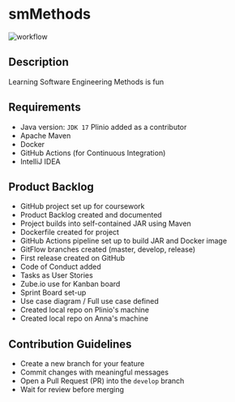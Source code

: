 # smMethods
![workflow](https://github.com/DuncanSamson/sem/actions/workflows/main.yml/badge.svg)
## Description
Learning Software Engineering Methods is fun

## Requirements
- Java version: `JDK 17`
Plinio added as a contributor
- Apache Maven
- Docker
- GitHub Actions (for Continuous Integration)
- IntelliJ IDEA

## Product Backlog
- GitHub project set up for coursework
- Product Backlog created and documented
- Project builds into self-contained JAR using Maven
- Dockerfile created for project
- GitHub Actions pipeline set up to build JAR and Docker image
- GitFlow branches created (master, develop, release)
- First release created on GitHub
- Code of Conduct added
- Tasks as User Stories
- Zube.io use for Kanban board
- Sprint Board set-up
- Use case diagram / Full use case defined
- Created local repo on Plinio's machine
- Created local repo on Anna's machine


## Contribution Guidelines
- Create a new branch for your feature
- Commit changes with meaningful messages
- Open a Pull Request (PR) into the `develop` branch
- Wait for review before merging 